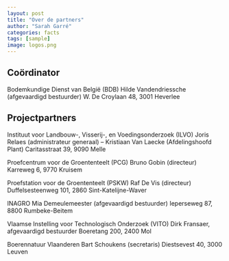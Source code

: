```yaml
---
layout: post
title: "Over de partners"
author: "Sarah Garré"
categories: facts
tags: [sample]
image: logos.png
---
```


## Coördinator
Bodemkundige Dienst van België (BDB)
Hilde Vandendriessche (afgevaardigd bestuurder)
W. De Croylaan 48, 3001 Heverlee

## Projectpartners
Instituut voor Landbouw-, Visserij-, en Voedingsonderzoek (ILVO)
Joris Relaes (administrateur generaal) – Kristiaan Van Laecke (Afdelingshoofd Plant) Caritasstraat 39, 9090 Melle

Proefcentrum voor de Groententeelt (PCG)
Bruno Gobin (directeur)
Karreweg 6, 9770 Kruisem

Proefstation voor de Groententeelt (PSKW)
Raf De Vis (directeur)
Duffelsesteenweg 101, 2860 Sint-Katelijne-Waver

INAGRO
Mia Demeulemeester (afgevaardigd bestuurder)
Ieperseweg 87, 8800 Rumbeke-Beitem

Vlaamse Instelling voor Technologisch Onderzoek (VITO)
Dirk Fransaer, afgevaardigd bestuurder
Boeretang 200, 2400 Mol

Boerennatuur Vlaanderen
Bart Schoukens (secretaris)
Diestsevest 40, 3000 Leuven
